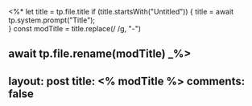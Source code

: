 <%*
  let title = tp.file.title
  if (title.startsWith("Untitled")) {
    title = await tp.system.prompt("Title");  
  } 
  const modTitle = title.replace(/ /g, "-")

  await tp.file.rename(modTitle)
_%>
---
layout: post
title: <% modTitle %>
comments: false
---